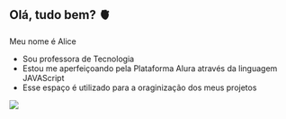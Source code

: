 ## Olá, tudo bem? 🫀

Meu nome é Alice
- Sou professora de Tecnologia
- Estou me aperfeiçoando pela Plataforma Alura através da linguagem JAVAScript
- Esse espaço é utilizado para a oraginização dos meus projetos





![](https://media1.tenor.com/m/L6jswAG5HrMAAAAC/yup-interesting.gif)

